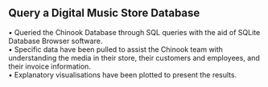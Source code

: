 Query a Digital Music Store Database           
--------------------------------------          
• Queried the Chinook Database through SQL queries with the aid of SQLite Database Browser software.            
• Specific data have been pulled to assist the Chinook team with understanding the media in their store, their customers and employees, and their invoice information.   
• Explanatory visualisations have been plotted to present the results.      
